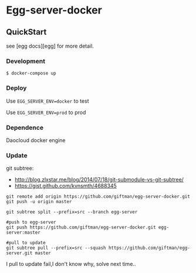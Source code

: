 # Egg-server-docker



## QuickStart

<!-- add docs here for user -->

see [egg docs][egg] for more detail.

### Development
```shell
$ docker-compose up
```

### Deploy

Use `EGG_SERVER_ENV=docker` to test

Use `EGG_SERVER_ENV=prod` to prod

### Dependence

Daocloud docker engine

### Update

git subtree:

* http://blog.zlxstar.me/blog/2014/07/18/git-submodule-vs-git-subtree/
* https://gist.github.com/kvnsmth/4688345

```
git remote add origin https://github.com/giftman/egg-server-docker.git
git push -u origin master

git subtree split --prefix=src --branch egg-server

#push to egg-server
git push https://github.com/giftman/egg-server-docker.git egg-server:master

#pull to update 
git subtree pull --prefix=src --squash https://github.com/giftman/egg-server.git master
```

I pull to update fail,I don't know why, solve next time..